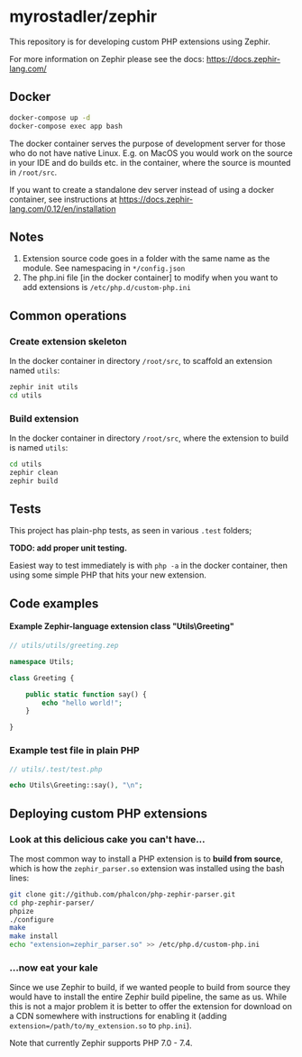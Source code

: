 # myrostadler/zephir

This repository is for developing custom PHP extensions using Zephir. 

For more information on Zephir please see the docs: https://docs.zephir-lang.com/

## Docker

```bash
docker-compose up -d
docker-compose exec app bash
```

The docker container serves the purpose of development server for those who do not have native Linux.
E.g. on MacOS you would work on the source in your IDE and do builds etc. in the container, where the source is mounted in `/root/src`.

If you want to create a standalone dev server instead of using a docker container, see instructions at 
https://docs.zephir-lang.com/0.12/en/installation


## Notes

1. Extension source code goes in a folder with the same name as the module. See namespacing in `*/config.json`
1. The php.ini file [in the docker container] to modify when you want to add extensions is `/etc/php.d/custom-php.ini`

## Common operations

### Create extension skeleton

In the docker container in directory `/root/src`, to scaffold an extension named `utils`:

```bash
zephir init utils
cd utils
```

### Build extension

In the docker container in directory `/root/src`, where the extension to build is named `utils`:

```bash
cd utils
zephir clean
zephir build
```

## Tests

This project has plain-php tests, as seen in various `.test` folders; 

**TODO: add proper unit testing.**

Easiest way to test immediately is with `php -a` in the docker container, then using some simple PHP that hits your new extension.

## Code examples

#### Example Zephir-language extension class "Utils\Greeting"

```php
// utils/utils/greeting.zep

namespace Utils;

class Greeting {

    public static function say() {
        echo "hello world!";
    }

}
```

### Example test file in plain PHP

```php
// utils/.test/test.php

echo Utils\Greeting::say(), "\n";
```

## Deploying custom PHP extensions

### Look at this delicious cake you can't have...

The most common way to install a PHP extension is to **build from source**, 
which is how the `zephir_parser.so` extension was installed using the bash lines:

```bash
git clone git://github.com/phalcon/php-zephir-parser.git
cd php-zephir-parser/
phpize
./configure
make
make install
echo "extension=zephir_parser.so" >> /etc/php.d/custom-php.ini
```

### ...now eat your kale

Since we use Zephir to build, if we wanted people to build from source they would have to install the entire Zephir build pipeline, the same as us. 
While this is not a major problem it is better to offer the extension for download on a CDN somewhere 
with instructions for enabling it (adding `extension=/path/to/my_extension.so` to `php.ini`).

Note that currently Zephir supports PHP 7.0 - 7.4.

